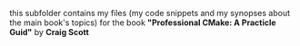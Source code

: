 this subfolder contains my files (my code snippets and my synopses about the main book's topics) 
for the book  **"Professional CMake: A Practicle Guid"** by **Craig Scott**

